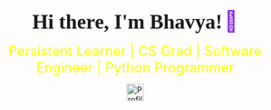 <div style="text-align: center;">

### <span style="font-family: Verdana; font-size: 36px;">Hi there, I'm Bhavya!</span> <span style="color: #8A2BE2; font-size: 36px;">🤝</span>

<span style="color: yellow; font-size: 24px;">Persistent Learner | CS Grad | Software Engineer | Python Programmer</span>

<img src="https://komarev.com/ghpvc/?username=bhavya132k&color=blueviolet&base=1116&style=plastic" alt="Profile Views" style="height: 30px; width: auto;">

</div>
